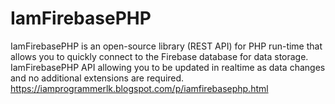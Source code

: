 # IamFirebasePHP
IamFirebasePHP is an open-source library (REST API) for PHP run-time that allows you to quickly connect to the Firebase database for data storage. IamFirebasePHP API allowing you to be updated in realtime as data changes and no additional extensions are required.
https://iamprogrammerlk.blogspot.com/p/iamfirebasephp.html
